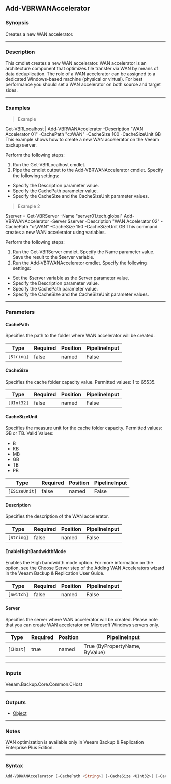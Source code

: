 Add-VBRWANAccelerator
---------------------

### Synopsis
Creates a new WAN accelerator.

---

### Description

This cmdlet creates a new WAN accelerator.
WAN accelerator is an architecture component that optimizes file transfer via WAN by means of data deduplication. The role of a WAN accelerator can be assigned to a dedicated Windows-based machine (physical or virtual). For best performance you should set a WAN accelerator on both source and target sides.

---

### Examples
> Example

Get-VBRLocalhost | Add-VBRWANAccelerator -Description "WAN Accelerator 01" -CachePath "c:\WAN" -CacheSize 100 -CacheSizeUnit GB
This example shows how to create a new WAN accelerator on the Veeam backup server.

Perform the following steps:
1. Run the Get-VBRLocalhost cmdlet.
2. Pipe the cmdlet output to the Add-VBRWANAccelerator cmdlet. Specify the following settings:
- Specify the Description parameter value.
- Specify the CachePath parameter value.
- Specify the CacheSize and the CacheSizeUnit parameter values.
> Example 2

$server = Get-VBRServer -Name "server01.tech.global"
Add-VBRWANAccelerator -Server $server -Description "WAN Accelerator 02" -CachePath "c:\WAN" -CacheSize 150 -CacheSizeUnit GB
This command creates a new WAN accelerator using variables.

Perform the following steps:
1. Run the Get-VBRServer cmdlet. Specify the Name parameter value. Save the result to the $server variable.
2. Run the Add-VBRWANAccelerator cmdlet. Specify the following settings:
- Set the $server variable as the Server parameter value.
- Specify the Description parameter value.
- Specify the CachePath parameter value.
- Specify the CacheSize and the CacheSizeUnit parameter values.

---

### Parameters
#### **CachePath**
Specifies the path to the folder where WAN accelerator will be created.

|Type      |Required|Position|PipelineInput|
|----------|--------|--------|-------------|
|`[String]`|false   |named   |False        |

#### **CacheSize**
Specifies the cache folder capacity value.
Permitted values: 1 to 65535.

|Type      |Required|Position|PipelineInput|
|----------|--------|--------|-------------|
|`[UInt32]`|false   |named   |False        |

#### **CacheSizeUnit**
Specifies the measure unit for the cache folder capacity.
Permitted values: GB or TB.
Valid Values:

* B
* KB
* MB
* GB
* TB
* PB

|Type         |Required|Position|PipelineInput|
|-------------|--------|--------|-------------|
|`[ESizeUnit]`|false   |named   |False        |

#### **Description**
Specifies the description of the WAN accelerator.

|Type      |Required|Position|PipelineInput|
|----------|--------|--------|-------------|
|`[String]`|false   |named   |False        |

#### **EnableHighBandwidthMode**
Enables the High bandwidth mode option.
For more information on the option, see the Choose Server step of the Adding WAN Accelerators wizard in the Veeam Backup & Replication User Guide.

|Type      |Required|Position|PipelineInput|
|----------|--------|--------|-------------|
|`[Switch]`|false   |named   |False        |

#### **Server**
Specifies the server where WAN accelerator will be created.
Please note that you can create WAN accelerator on Microsoft Windows servers only.

|Type     |Required|Position|PipelineInput                 |
|---------|--------|--------|------------------------------|
|`[CHost]`|true    |named   |True (ByPropertyName, ByValue)|

---

### Inputs
Veeam.Backup.Core.Common.CHost

---

### Outputs
* [Object](https://learn.microsoft.com/en-us/dotnet/api/System.Object)

---

### Notes
WAN optimization is available only in Veeam Backup & Replication Enterprise Plus Edition.

---

### Syntax
```PowerShell
Add-VBRWANAccelerator [-CachePath <String>] [-CacheSize <UInt32>] [-CacheSizeUnit {B | KB | MB | GB | TB | PB}] [-Description <String>] [-EnableHighBandwidthMode] -Server <CHost> [<CommonParameters>]
```

